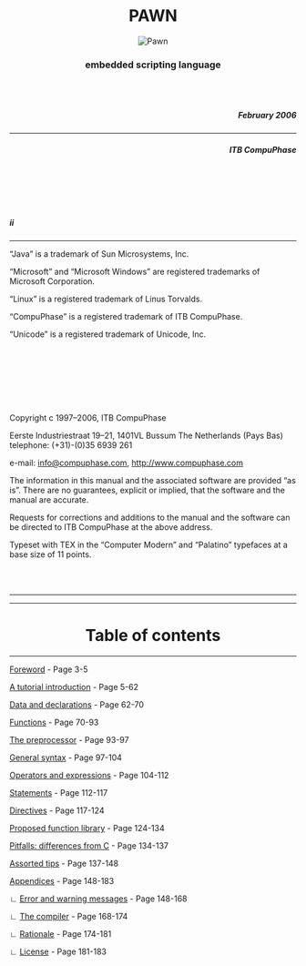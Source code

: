 <div align="center">

# PAWN

![Pawn](https://i.ibb.co/SRbRt3C/pawn-icon-daddy-DOT-small.png)

### embedded scripting language

</div>

<br/><br/>

<div align="right">

##### February 2006

</div>

---

<div align="right">

##### ITB CompuPhase

</div>

<br/><br/>
<br/><br/>

<div align="left">

##### ii

---

“Java” is a trademark of Sun Microsystems, Inc.

“Microsoft” and “Microsoft Windows” are registered trademarks of  
Microsoft Corporation.

“Linux” is a registered trademark of Linus Torvalds.

“CompuPhase” is a registered trademark of ITB CompuPhase.

“Unicode” is a registered trademark of Unicode, Inc.

<br/><br/>
<br/><br/>
<br/><br/>

Copyright c 1997–2006, ITB CompuPhase

Eerste Industriestraat 19–21, 1401VL Bussum The Netherlands (Pays Bas)
telephone: (+31)-(0)35 6939 261

e-mail: info@compuphase.com, http://www.compuphase.com

The information in this manual and the associated software are provided “as
is”. There are no guarantees, explicit or implied, that the software and the
manual are accurate.

Requests for corrections and additions to the manual and the software can be
directed to ITB CompuPhase at the above address.

Typeset with TEX in the “Computer Modern” and “Palatino” typefaces at a base
size of 11 points.

<br/><br/>

<hr>
<hr>
<div align="center">

# Table of contents

---

</div>
<div align="left">
      
[Foreword](01-Foreword.md) - Page 3-5

[A tutorial introduction](02-A-tutorial-introduction.md) - Page 5-62

[Data and declarations](03-Data-and-declarations.md) - Page 62-70

[Functions](04-Functions.md) - Page 70-93

[The preprocessor](05-The-preprocessor.md) - Page 93-97

[General syntax](06-General-syntax.md) - Page 97-104

[Operators and expressions](07-Operators-and-expressions.md) - Page 104-112

[Statements](08-Statements.md) - Page 112-117

[Directives](09-Directives.md) - Page 117-124

[Proposed function library](10-Proposed-function-library.md) - Page 124-134

[Pitfalls: differences from C](11-Pitfalls-differences-from-C.md) - Page 134-137

[Assorted tips](12-Assorted-tips.md) - Page 137-148

[Appendices](13-Appendices.md) - Page 148-183

∟ [Error and warning messages](12-Appendices.md#error-and-warning-messages) - Page 148-168

∟ [The compiler](13-Appendices.md#the-compiler) - Page 168-174

∟ [Rationale](13-Appendices.md#rationale) - Page 174-181

∟ [License](13-Appendices.md#license) - Page 181-183

</div>
